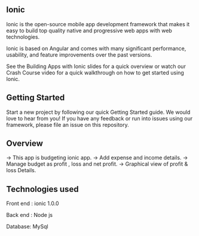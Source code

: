 Ionic
-----------

Ionic is the open-source mobile app development framework that makes it easy to build top quality native and progressive web apps with web technologies.

Ionic is based on Angular and comes with many significant performance, usability, and feature improvements over the past versions.

See the Building Apps with Ionic slides for a quick overview or watch our Crash Course video for a quick walkthrough on how to get started using Ionic.

Getting Started
--------------------
Start a new project by following our quick Getting Started guide. We would love to hear from you! If you have any feedback or run into issues using our framework, please file an issue on this repository.


Overview
------------------
-> This app is budgeting ionic app.
-> Add expense and income details.
-> Manage budget as profit , loss and net profit.
-> Graphical view of profit & loss Details.

Technologies used
----------------------
Front end :
	ionic 1.0.0
	
Back end :
	Node js
		
Database:
	MySql

